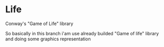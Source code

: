 # Life
Conway's "Game of Life" library

So basically in this branch i'am use already builded "Game of life" library and doing some graphics representation
